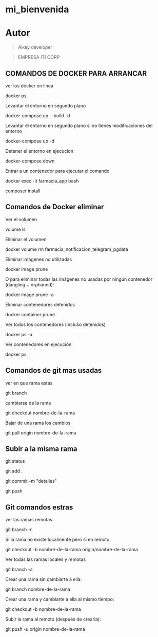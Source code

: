 # mi_bienvenida

# Autor

>Alkey developer

>EMPRESA ITI CORP

## COMANDOS DE DOCKER PARA ARRANCAR
ver los docker en linea

docker ps


Levantar el entorno en segundo plano

docker-compose up --build -d


Levantar el entorno en segundo plano si no tienes modificaciones del entorno

docker-compose up -d


Detener el entorno en ejecucion 

docker-compose down


Entrar a un contenedor para ejecutar el comando

docker exec -it farmacia_app bash

composer install


## Comandos de Docker eliminar
Ver el volumen

volume ls


Eliminar el volumen

docker volume rm farmacia_notificacion_telegram_pgdata


Eliminar imágenes no utilizadas

docker image prune


O para eliminar todas las imágenes no usadas por ningún contenedor (dangling + orphaned):

docker image prune -a


Eliminar contenedores detenidos

docker container prune


Ver todos los contenedores (incluso detenidos)

docker ps -a


Ver contenedores en ejecución

docker ps


## Comandos de git mas usadas
ver en que rama estas

git branch


cambiarse de la rama

git checkout nombre-de-la-rama


Bajar de una rama los cambios

git pull origin nombre-de-la-rama


## Subir a la misma rama
git status

git add .

git commit -m "detalles"

git push

## Git comandos estras
ver las ramas remotas

git branch -r


Si la rama no existe localmente pero sí en remoto:

git checkout -b nombre-de-la-rama origin/nombre-de-la-rama


Ver todas las ramas locales y remotas

git branch -a


Crear una rama sin cambiarte a ella:

git branch nombre-de-la-rama


Crear una rama y cambiarte a ella al mismo tiempo:

git checkout -b nombre-de-la-rama


Subir la rama al remoto (después de crearla):

git push -u origin nombre-de-la-rama
